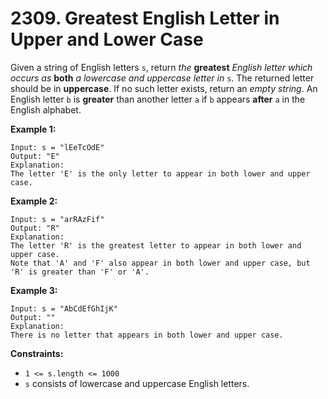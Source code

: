 # 2309. Greatest English Letter in Upper and Lower Case
Given a string of English letters `s`, return *the* **greatest** *English letter which occurs as* **both** *a lowercase and uppercase letter in* `s`. The returned letter should be in **uppercase**. If no such letter exists, return an *empty string*. An English letter `b` is **greater** than another letter `a` if `b` appears **after** `a` in the English alphabet.

**Example 1:**
```
Input: s = "lEeTcOdE"
Output: "E"
Explanation:
The letter 'E' is the only letter to appear in both lower and upper case.
```

**Example 2:**
```
Input: s = "arRAzFif"
Output: "R"
Explanation:
The letter 'R' is the greatest letter to appear in both lower and upper case.
Note that 'A' and 'F' also appear in both lower and upper case, but 'R' is greater than 'F' or 'A'.
```

**Example 3:**
```
Input: s = "AbCdEfGhIjK"
Output: ""
Explanation:
There is no letter that appears in both lower and upper case.
```

**Constraints:**
- `1 <= s.length <= 1000`
- `s` consists of lowercase and uppercase English letters.
